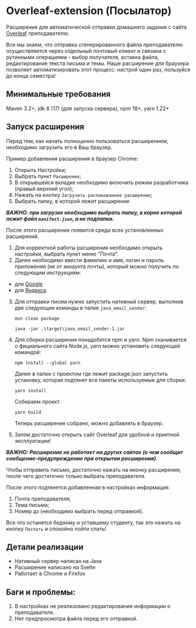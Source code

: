 # Overleaf-extension (Посылатор)
Расширение для автоматической отправки домашнего задания с сайта [Overleaf](https://www.overleaf.com/) преподавателю.

Все мы знаем, что отправка сгенерированного файла преподавателю осуществляется через отдельный почтовый клиент 
и связана с рутинными операциями - выбор получателя, вставка файла, редактирование текста письма и темы. 
Наше расширение для браузера позволяет автоматизировать этот процесс: настрой один раз, 
пользуйся до конца семестра!

## Минимальные требования
Maven 3.2+, jdk 8 (17) (для запуска сервера), npm 18+, yarn 1.22+

## Запуск расширения
Перед тем, как начать полноценно пользоваться расширением, необходимо загрузить его в Ваш браузер.

Пример добавления расширения в браузер Chrome:

1. Открыть Настройки;
2. Выбрать пункт `Расширения`;
3. В открывшейся вкладке необходимо включить режим разработчика (правый верхний угол);
4. Нажать на кнопку `Загрузить распакованное расширение`;
5. Выбрать папку, в которой лежит расширение

_**ВАЖНО: при загрузке необходимо выбрать папку, в корне которой лежит файл `manifest.json`, а не подпапки.**_

После этого расширение появится среди всех установленных расширений.

1. Для корректной работы расширения необходимо открыть настройки, выбрать пункт меню "Почта".
2. Далее необходимо ввести фамилию и имя, логин и пароль приложения (не от аккаунта почты), который можно получить по следующим инструкциям: 
* для [Google](https://support.google.com/accounts/answer/185833?hl=ru)
* для [Яндекса](https://yandex.ru/support/id/authorization/app-passwords.html)
3. Для отправки писем нужно запустить нативный сервер, выполнив две следующие команды в папке `java_email_sender`:
    ```
    mvn clean package
    ```
    
    ```
   java -jar .\target\java_email_sender-1.jar
   ```
4. Для сборки расширения понадобится npm и yarn. Npm скачивается о фициального сайта Node.js, yarn можно установить следующей командой:
    ```
    npm install --global yarn
    ```
    Далее в папке с проектом где лежит package.json запустить установку, которая подтянет все пакеты используемые для сборки:
    ```
    yarn install
    ```
    Собираем проект.
    ```
    yarn build
    ```
    Теперь расширение собрано, можно добавлять в браузер.
5. Затем достаточно открыть сайт Overleaf для удобной и приятной эксплуатации!

_**ВАЖНО: Расширение не работает на других сайтах (о чем сообщит сообщение-предупреждение при открытии расширения).**_

Чтобы отправить письмо, достаточно нажать на иконку расширения, после чего достаточно только выбрать преподавателя.

После этого подтянется добавленная в настройках информация:
1. Почта преподавателя;
2. Тема письма;
3. Номер дз (необходимо выбрать перед отправкой).

Все что останется бедному и уставшему студенту, так это нажать на кнопку `Послать` и спокойно пойти спать!


## Детали реализации
* Нативный сервер написан на Java
* Расширение написано на Svelte
* Работает в Chrome и Firefox

## Баги и проблемы:
1. В настройках не реализовано редактирование информации о преподавателе.
2. Нет предпросмотра файла перед его отправкой.
